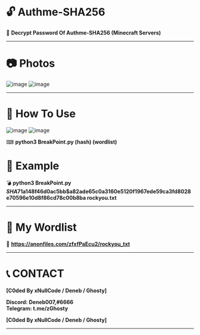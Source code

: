 # 🔓 __Authme-SHA256__
🔑 __Decrypt Password Of Authme-SHA256 (Minecraft Servers)__

****

# __📷 Photos__

![image](https://cdn.discordapp.com/attachments/866008934213222460/882003939673899028/unknown.png)
![image](https://cdn.discordapp.com/attachments/866008934213222460/882003904060092527/unknown.png)

****
# __💎 How To Use__

![image](https://cdn.discordapp.com/attachments/866008934213222460/882003735956553758/unknown.png)
![image](https://cdn.discordapp.com/attachments/866008934213222460/882003556637503558/unknown.png)


⌨ __python3 BreakPoint.py (hash) (wordlist)__
  
# 🧰 __Example__

💣 __python3 BreakPoint.py $SHA$71a148f46d0ac5bb$a82ade65c0a3160e5120f1967ede59ca3fd8028e70596e10d8f86cd78c00b8ba rockyou.txt__

****

# 📃 __My Wordlist__

🧨 __https://anonfiles.com/zfxfPaEcu2/rockyou_txt__

****
# 📞 __CONTACT__

__[C0ded By xNullCode / Deneb / Ghosty]__
                        
__Discord: Deneb007,#6666__    
__Telegram: t.me/zGhosty__       

__[C0ded By xNullCode / Deneb / Ghosty]__

****
